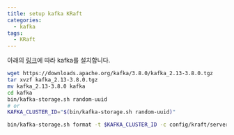 ```yaml
---
title: setup kafka KRaft 
categories:
  - kafka
tags: 
  - KRaft
---
```


아래의 [링크](https://kafka.apache.org/quickstart)에 따라 kafka를 설치합니다.

```bash
wget https://downloads.apache.org/kafka/3.8.0/kafka_2.13-3.8.0.tgz
tar xvzf kafka_2.13-3.8.0.tgz
mv kafka_2.13-3.8.0 kafka
cd kafka
bin/kafka-storage.sh random-uuid
# or 
KAFKA_CLUSTER_ID="$(bin/kafka-storage.sh random-uuid)"

bin/kafka-storage.sh format -t $KAFKA_CLUSTER_ID -c config/kraft/server.properties
```

<figure style="width: 100%" class="align-center">
  <img src="{{ site.url }}{{ site.baseurl }}/assets/images/kafka/38-kafka-storage-random-uuid.png" alt="">
  <figcaption></figcaption>
</figure> 

<figure style="width: 100%" class="align-center">
  <img src="{{ site.url }}{{ site.baseurl }}/assets/images/kafka/38-kafka-storage-sh.png" alt="">
  <figcaption></figcaption>
</figure> 